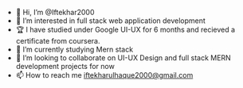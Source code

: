 - 👋 Hi, I’m @Iftekhar2000
- 👀 I’m interested in full stack web application development
- 🏆 I have studied under Google UI-UX for 6 months and recieved a certificate from coursera.
- 🌱 I’m currently studying Mern stack
- 💞️ I’m looking to collaborate on UI-UX Design and full stack MERN development projects for now
- 📫 How to reach me iftekharulhaque2000@gmail.com

<!---
Iftekhar2000/Iftekhar2000 is a ✨ special ✨ repository because its `README.md` (this file) appears on your GitHub profile.
You can click the Preview link to take a look at your changes.
--->
